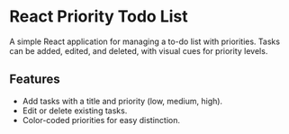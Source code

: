# React Priority Todo List

A simple React application for managing a to-do list with priorities. Tasks can be added, edited, and deleted, with visual cues for priority levels.

## Features

- Add tasks with a title and priority (low, medium, high).
- Edit or delete existing tasks.
- Color-coded priorities for easy distinction.
